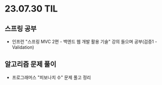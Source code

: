 # 23.07.30 TIL

## 스프링 공부

- 인프런 "스프링 MVC 2편 - 백엔드 웹 개발 활용 기술" 강의 들으며 공부(검증1 - Validation)

## 알고리즘 문제 풀이

- 프로그래머스 "피보나치 수" 문제 풀고 정리

